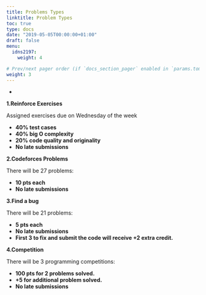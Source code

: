```yaml
---
title: Problems Types
linktitle: Problem Types
toc: true
type: docs
date: "2019-05-05T00:00:00+01:00"
draft: false
menu:
  idns2197:
    weight: 4

# Prev/next pager order (if `docs_section_pager` enabled in `params.toml`)
weight: 3
---
```


-

**1\.Reinforce Exercises**	

Assigned exercises due on Wednesday of the week
*   **40% test cases**
*   **40% big O complexity**
*   **20% code quality and originality**
*   **No late submissions**	

**2\.Codeforces Problems**

There will be 27 problems:

*   **10 pts each**
*   **No late submissions**	

**3\.Find a bug**

There will be 21 problems:

*   **5 pts each**
*   **No late submissions**	
*   **First 3 to fix and submit the code will receive +2 extra credit.**	

**4\.Competition**

There will be 3 programming competitions:

*   **100 pts for 2 problems solved.**
*   **+5 for additional problem solved.**
*   **No late submissions**	
